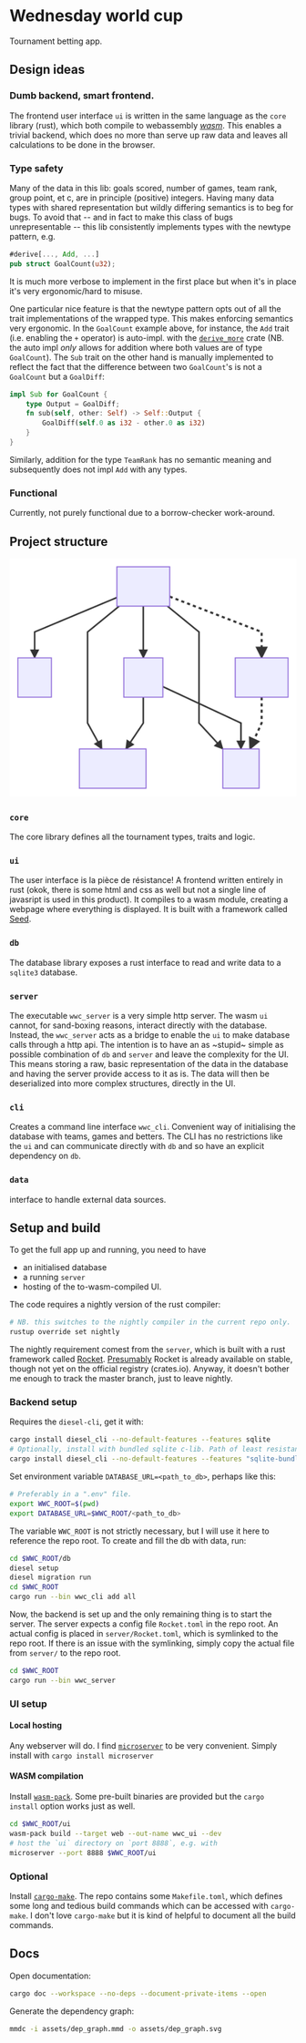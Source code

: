 # Wednesday world cup

Tournament betting app.

## Design ideas

### Dumb backend, smart frontend.

The frontend user interface `ui` is written in the same language as the `core` library (rust), which both compile to webassembly [_wasm_](https://webassembly.org/).
This enables a trivial backend, which does no more than serve up raw data and leaves all calculations to be done in the browser.

### Type safety

Many of the data in this lib: goals scored, number of games, team rank, group point, et c, are in principle (positive) integers.
Having many data types with shared representation but wildly differing semantics is to beg for bugs.
To avoid that -- and in fact to make this class of bugs unrepresentable -- this lib consistently implements types with the newtype pattern, e.g.

```rust
#derive[..., Add, ...]
pub struct GoalCount(u32);
```

It is much more verbose to implement in the first place but when it's in place it's very ergonomic/hard to misuse.

One particular nice feature is that the newtype pattern opts out of all the trait implementations of the wrapped type.
This makes enforcing semantics very ergonomic.
In the `GoalCount` example above, for instance, the `Add` trait (i.e. enabling the `+` operator) is auto-impl. with the [`derive_more`](https://crates.io/crates/derive_more) crate
(NB. the auto impl _only_ allows for addition where both values are of type `GoalCount`).
The `Sub` trait on the other hand is manually implemented to reflect the fact that the difference between two `GoalCount`'s is not a `GoalCount` but a `GoalDiff`:

```rust
impl Sub for GoalCount {
    type Output = GoalDiff;
    fn sub(self, other: Self) -> Self::Output {
        GoalDiff(self.0 as i32 - other.0 as i32)
    }
}
```

Similarly, addition for the type `TeamRank` has no semantic meaning and subsequently does not impl `Add` with any types.

### Functional

Currently, not purely functional due to a borrow-checker work-around.

## Project structure

![Dependency graph](assets/dep_graph.svg)

### `core`

The core library defines all the tournament types, traits and logic.

### `ui`

The user interface is la pièce de résistance! A frontend written entirely in rust (okok, there is some html and css as well but not a single line of javasript is used in this product).
It compiles to a wasm module, creating a webpage where everything is displayed.
It is built with a framework called [Seed](https://seed-rs.org/).

### `db`

The database library exposes a rust interface to read and write data to a `sqlite3` database.

### `server`

The executable `wwc_server` is a very simple http server. The wasm `ui` cannot, for sand-boxing reasons, interact directly with the database.
Instead, the `wwc_server` acts as a bridge to enable the `ui` to make database calls through a http api.
The intention is to have an as ~stupid~ simple as possible combination of `db` and `server` and leave the complexity for the UI.
This means storing a raw, basic representation of the data in the database and having the server provide access to it as is.
The data will then be deserialized into more complex structures, directly in the UI.

### `cli`

Creates a command line interface `wwc_cli`. Convenient way of initialising the database with teams, games and betters.
The CLI has no restrictions like the `ui` and can communicate directly with `db` and so have an explicit dependency on `db`.

### `data`

interface to handle external data sources.

## Setup and build

To get the full app up and running, you need to have

- an initialised database
- a running `server`
- hosting of the to-wasm-compiled UI.

The code requires a nightly version of the rust compiler:

```bash
# NB. this switches to the nightly compiler in the current repo only.
rustup override set nightly
```

The nightly requirement comest from the `server`, which is built with a rust framework called [Rocket](https://rocket.rs/).
[Presumably](https://github.com/SergioBenitez/Rocket/issues/19) Rocket is already available on stable, though not yet on the official registry (crates.io).
Anyway, it doesn't bother me enough to track the master branch, just to leave nightly.

### Backend setup

Requires the `diesel-cli`, get it with:

```bash
cargo install diesel_cli --no-default-features --features sqlite
# Optionally, install with bundled sqlite c-lib. Path of least resistance for Windows users
cargo install diesel_cli --no-default-features --features "sqlite-bundled"
```

Set environment variable `DATABASE_URL=<path_to_db>`, perhaps like this:

```bash
# Preferably in a ".env" file.
export WWC_ROOT=$(pwd)
export DATABASE_URL=$WWC_ROOT/<path_to_db>
```

The variable `WWC_ROOT` is not strictly necessary, but I will use it here to reference the repo root.
To create and fill the db with data, run:

```bash
cd $WWC_ROOT/db
diesel setup
diesel migration run
cd $WWC_ROOT
cargo run --bin wwc_cli add all
```

Now, the backend is set up and the only remaining thing is to start the server.
The server expects a config file `Rocket.toml` in the repo root.
An actual config is placed in `server/Rocket.toml`, which is symlinked to the repo root.
If there is an issue with the symlinking, simply copy the actual file from `server/` to the repo root.

```bash
cd $WWC_ROOT
cargo run --bin wwc_server
```

### UI setup

#### Local hosting

Any webserver will do. I find [`microserver`](https://github.com/robertohuertasm/microserver) to be very convenient.
Simply install with `cargo install microserver`

#### WASM compilation

Install [`wasm-pack`](https://rustwasm.github.io/wasm-pack/installer/#).
Some pre-built binaries are provided but the `cargo install` option works just as well.

```bash
cd $WWC_ROOT/ui
wasm-pack build --target web --out-name wwc_ui --dev
# host the `ui` directory on `port 8888`, e.g. with
microserver --port 8888 $WWC_ROOT/ui
```

### Optional

Install [`cargo-make`](https://github.com/sagiegurari/cargo-make#installation).
The repo contains some `Makefile.toml`, which defines some long and tedious build commands which can be accessed with `cargo-make`.
I don't love `cargo-make` but it is kind of helpful to document all the build commands.

## Docs

Open documentation:

```bash
cargo doc --workspace --no-deps --document-private-items --open
```

Generate the dependency graph:

```bash
mmdc -i assets/dep_graph.mmd -o assets/dep_graph.svg
```
